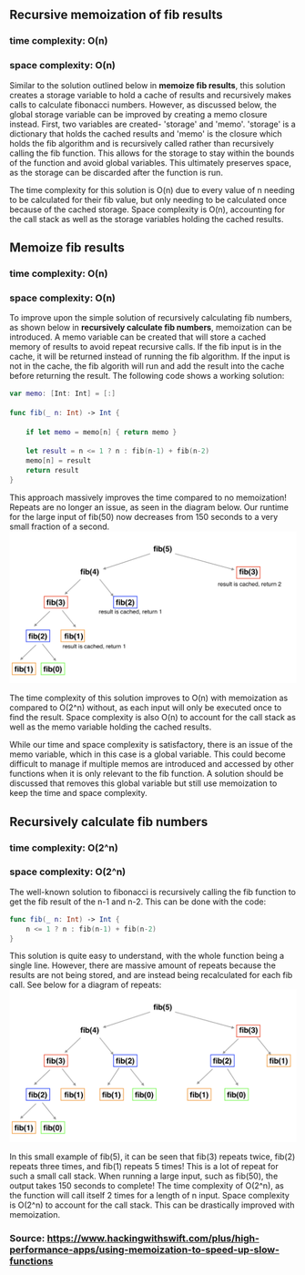 ## Recursive memoization of fib results
### time complexity: O(n)
### space complexity: O(n)

Similar to the solution outlined below in **memoize fib results**, this solution creates a storage variable to hold a cache of results and recursively makes calls to calculate fibonacci numbers. However, as discussed below, the global storage variable can be improved by creating a memo closure instead. First, two variables are created- 'storage' and 'memo'. 'storage' is a dictionary that holds the cached results and 'memo' is the closure which holds the fib algorithm and is recursively called rather than recursively calling the fib function. This allows for the storage to stay within the bounds of the function and avoid global variables. This ultimately preserves space, as the storage can be discarded after the function is run.

The time complexity for this solution is O(n) due to every value of n needing to be calculated for their fib value, but only needing to be calculated once because of the cached storage. Space complexity is O(n), accounting for the call stack as well as the storage variables holding the cached results.

## Memoize fib results
### time complexity: O(n)
### space complexity: O(n)

To improve upon the simple solution of recursively calculating fib numbers, as shown below in **recursively calculate fib numbers**, memoization can be introduced. A memo variable can be created that will store a cached memory of results to avoid repeat recursive calls. If the fib input is in the cache, it will be returned instead of running the fib algorithm. If the input is not in the cache, the fib algorith will run and add the result into the cache before returning the result. The following code shows a working solution:
```swift
var memo: [Int: Int] = [:]

func fib(_ n: Int) -> Int {

    if let memo = memo[n] { return memo }

    let result = n <= 1 ? n : fib(n-1) + fib(n-2)
    memo[n] = result
    return result
}
```

This approach massively improves the time compared to no memoization! Repeats are no longer an issue, as seen in the diagram below. Our runtime for the large input of fib(50) now decreases from 150 seconds to a very small fraction of a second.
![Figure 1](figure-1.png)

The time complexity of this solution improves to O(n) with memoization as compared to O(2^n) without, as each input will only be executed once to find the result. Space complexity is also O(n) to account for the call stack as well as the memo variable holding the cached results.

While our time and space complexity is satisfactory, there is an issue of the memo variable, which in this case is a global variable. This could become difficult to manage if multiple memos are introduced and accessed by other functions when it is only relevant to the fib function. A solution should be discussed that removes this global variable but still use memoization to keep the time and space complexity.

## Recursively calculate fib numbers
### time complexity: O(2^n)
### space complexity: O(2^n)

The well-known solution to fibonacci is recursively calling the fib function to get the fib result of the n-1 and n-2. This can be done with the code:
```swift
func fib(_ n: Int) -> Int {
    n <= 1 ? n : fib(n-1) + fib(n-2)
}
```

This solution is quite easy to understand, with the whole function being a single line. However, there are massive amount of repeats because the results are not being stored, and are instead being recalculated for each fib call. See below for a diagram of repeats:
![Figure 0](figure-0.png)

In this small example of fib(5), it can be seen that fib(3) repeats twice, fib(2) repeats three times, and fib(1) repeats 5 times! This is a lot of repeat for such a small call stack. When running a large input, such as fib(50), the output takes 150 seconds to complete! The time complexity of O(2^n), as the function will call itself 2 times for a length of n input. Space complexity is O(2^n) to account for the call stack. This can be drastically improved with memoization. 


### Source: https://www.hackingwithswift.com/plus/high-performance-apps/using-memoization-to-speed-up-slow-functions
